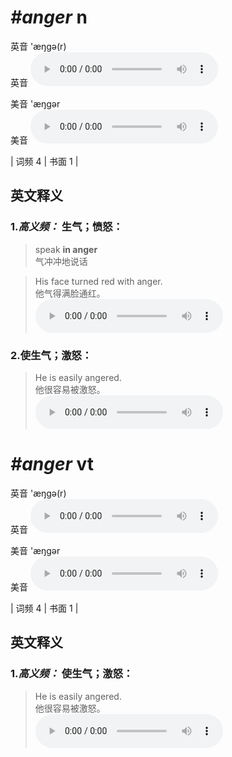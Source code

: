 # ***\#anger*** n
英音 'æŋɡə(r)  
英音
<audio src="./media/anger-B.aac" controls="controls"></audio>

美音 'æŋɡər  
美音
<audio src="./media/anger.aac" controls="controls"></audio>



| 词频 4 | 书面 1 |  

英文释义
---
### 1.*高义频：* **生气；愤怒：**  

 > speak **in anger**  
 > 气冲冲地说话    

 > His face turned red with anger.  
 > 他气得满脸通红。    
<audio src="./media/1-anger.aac" controls="controls"></audio>

### 2.**使生气；激怒：**  

 > He is easily angered.  
 > 他很容易被激怒。    
<audio src="./media/He is easily angered_AAC.aac" controls="controls"></audio>


# ***\#anger*** vt
英音 'æŋɡə(r)  
英音
<audio src="./media/anger-B.aac" controls="controls"></audio>

美音 'æŋɡər  
美音
<audio src="./media/anger.aac" controls="controls"></audio>



| 词频 4 | 书面 1 |  

英文释义
---
### 1.*高义频：* **使生气；激怒：**  

 > He is easily angered.  
 > 他很容易被激怒。    
<audio src="./media/3-anger.aac" controls="controls"></audio>


